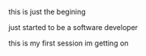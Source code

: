 this is just the begining 

just started to be a software developer

this is my first session im getting on

